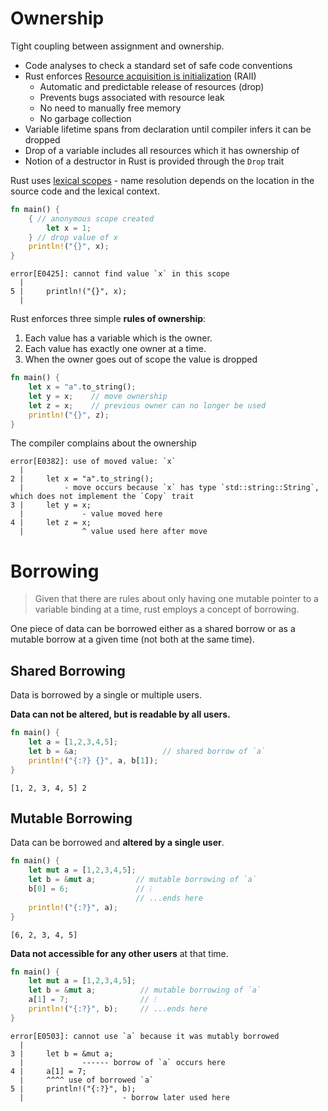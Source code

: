 # Ownership

Tight coupling between assignment and ownership.

* Code analyses to check a standard set of safe code conventions
* Rust enforces [Resource acquisition is initialization][raii] (RAII)
  - Automatic and predictable release of resources (drop)
  - Prevents bugs associated with resource leak
  - No need to manually free memory
  - No garbage collection
* Variable lifetime spans from declaration until compiler infers it can be dropped
* Drop of a variable includes all resources which it has ownership of
* Notion of a destructor in Rust is provided through the `Drop` trait

[raii]: https://en.wikipedia.org/wiki/Resource_acquisition_is_initialization

Rust uses [lexical scopes][ls] - name resolution depends on the location in
the source code and the lexical context.

[ls]: https://en.wikipedia.org/wiki/Scope_(computer_science)#Lexical_scope_vs._dynamic_scope

```rust
fn main() {
    { // anonymous scope created
        let x = 1;
    } // drop value of x
    println!("{}", x);
}
```
```
error[E0425]: cannot find value `x` in this scope
  |
5 |     println!("{}", x);
  |
```

Rust enforces three simple **rules of ownership**:

1. Each value has a variable which is the owner.
2. Each value has exactly one owner at a time.
3. When the owner goes out of scope the value is dropped 

```rust
fn main() {
    let x = "a".to_string();
    let y = x;    // move ownership
    let z = x;    // previous owner can no longer be used
    println!("{}", z);
}
```

The compiler complains about the ownership 

```
error[E0382]: use of moved value: `x`
  |
2 |     let x = "a".to_string();
  |         - move occurs because `x` has type `std::string::String`, which does not implement the `Copy` trait
3 |     let y = x;
  |             - value moved here
4 |     let z = x;
  |             ^ value used here after move
```


# Borrowing

> Given that there are rules about only having one mutable pointer to a variable
> binding at a time, rust employs a concept of borrowing.

One piece of data can be borrowed either as a shared borrow or as a mutable
borrow at a given time (not both at the same time).

## Shared Borrowing

Data is borrowed by a single or multiple users. 

**Data can not be altered, but is readable by all users.**

```rust
fn main() {
    let a = [1,2,3,4,5];
    let b = &a;                   // shared borrow of `a`
    println!("{:?} {}", a, b[1]);
}
```
```
[1, 2, 3, 4, 5] 2
```

## Mutable Borrowing

Data can be borrowed and **altered by a single user**.


```rust
fn main() {
    let mut a = [1,2,3,4,5];
    let b = &mut a;         // mutable borrowing of `a`
    b[0] = 6;               // ⁝
                            // ...ends here
    println!("{:?}", a);
}
```
```
[6, 2, 3, 4, 5]
```

**Data not accessible for any other users** at that time.

```rust
fn main() {
    let mut a = [1,2,3,4,5];
    let b = &mut a;          // mutable borrowing of `a`
    a[1] = 7;                // ⁝
    println!("{:?}", b);     // ...ends here
}
```
```
error[E0503]: cannot use `a` because it was mutably borrowed
  |
3 |     let b = &mut a;
  |             ------ borrow of `a` occurs here
4 |     a[1] = 7;
  |     ^^^^ use of borrowed `a`
5 |     println!("{:?}", b);
  |                      - borrow later used here
```
